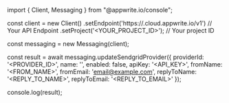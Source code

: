 import { Client, Messaging } from "@appwrite.io/console";

const client = new Client()
    .setEndpoint('https://<REGION>.cloud.appwrite.io/v1') // Your API Endpoint
    .setProject('<YOUR_PROJECT_ID>'); // Your project ID

const messaging = new Messaging(client);

const result = await messaging.updateSendgridProvider({
    providerId: '<PROVIDER_ID>',
    name: '<NAME>',
    enabled: false,
    apiKey: '<API_KEY>',
    fromName: '<FROM_NAME>',
    fromEmail: 'email@example.com',
    replyToName: '<REPLY_TO_NAME>',
    replyToEmail: '<REPLY_TO_EMAIL>'
});

console.log(result);
